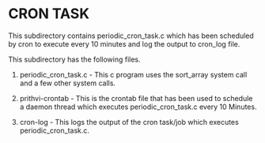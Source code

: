 # CRON TASK 

This subdirectory contains periodic_cron_task.c which has been scheduled by cron to execute every 10 minutes and log the output to cron_log file.

This subdirectory has the following files.

1) periodic_cron_task.c - This c program uses the sort_array system call and a few other system calls. 

2) prithvi-crontab - This is the crontab file that has been used to schedule a daemon thread which executes periodic_cron_task.c every 10 Minutes.

3) cron-log - This logs the output of the cron task/job which executes periodic_cron_task.c.
